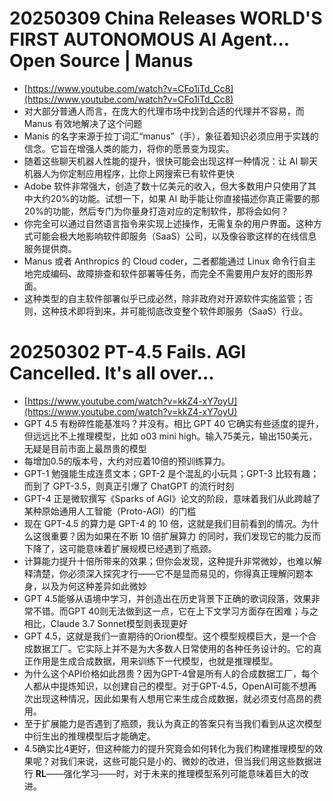 # 20250309 China Releases WORLD'S FIRST AUTONOMOUS AI Agent... Open Source | Manus
+ [https://www.youtube.com/watch?v=CFo1iTd_Cc8](https://www.youtube.com/watch?v=CFo1iTd_Cc8)
+ 对大部分普通人而言，在庞大的代理市场中找到合适的代理并不容易，而 Manus 有效地解决了这个问题
+ Manis 的名字来源于拉丁词汇“manus”（手），象征着知识必须应用于实践的信念。它旨在增强人类的能力，将你的愿景变为现实。
+ 随着这些聊天机器人性能的提升，很快可能会出现这样一种情况：让 AI 聊天机器人为你定制应用程序，比你上网搜索已有软件更快
+ Adobe 软件非常强大，创造了数十亿美元的收入，但大多数用户只使用了其中大约20%的功能。试想一下，如果 AI 助手能让你直接描述你真正需要的那20%的功能，然后专门为你量身打造对应的定制软件，那将会如何？
+ 你完全可以通过自然语言指令来实现上述操作，无需复杂的用户界面。这种方式可能会极大地影响软件即服务（SaaS）公司，以及像谷歌这样的在线信息服务提供商。
+ Manus 或者 Anthropics 的 Cloud coder，二者都能通过 Linux 命令行自主地完成编码、故障排查和软件部署等任务，而完全不需要用户友好的图形界面。
+ 这种类型的自主软件部署似乎已成必然，除非政府对开源软件实施监管；否则，这种技术即将到来，并可能彻底改变整个软件即服务（SaaS）行业。

# 20250302 PT-4.5 Fails. AGI Cancelled. It's all over...
+ [https://www.youtube.com/watch?v=kkZ4-xY7oyU](https://www.youtube.com/watch?v=kkZ4-xY7oyU)
+ GPT 4.5 有粉碎性能基准吗？并没有。相比 GPT 40 它确实有些适度的提升，但远远比不上推理模型，比如 o03 mini high。输入75美元，输出150美元，无疑是目前市面上最昂贵的模型
+ 每增加0.5的版本号，大约对应着10倍的预训练算力。
+ GPT-1 勉强能生成连贯文本；GPT-2 是个混乱的小玩具；GPT-3 比较有趣；而到了 GPT-3.5，则真正引爆了 ChatGPT 的流行时刻
+ GPT-4 正是微软撰写《Sparks of AGI》论文的阶段，意味着我们从此跨越了某种原始通用人工智能（Proto-AGI）的门槛
+ 现在 GPT-4.5 的算力是 GPT-4 的 10 倍，这就是我们目前看到的情况。为什么这很重要？因为如果在不断 10 倍扩展算力 的同时，我们发现它的能力反而下降了，这可能意味着扩展规模已经遇到了瓶颈。
+ 计算能力提升十倍所带来的效果；但你会发现，这种提升非常微妙，也难以解释清楚，你必须深入探究才行——它不是显而易见的，你得真正理解问题本身，以及为何这种差异如此微妙
+ GPT 4.5能够从语境中学习，并创造出在历史背景下正确的歌词段落，效果非常不错。而GPT 40则无法做到这一点，它在上下文学习方面存在困难；与之相比，Claude 3.7 Sonnet模型则表现更好
+ GPT 4.5，这就是我们一直期待的Orion模型。这个模型规模巨大，是一个合成数据工厂。它实际上并不是为大多数人日常使用的各种任务设计的。它的真正作用是生成合成数据，用来训练下一代模型，也就是推理模型。
+ 为什么这个API价格如此昂贵？因为GPT-4曾是所有人的合成数据工厂，每个人都从中提炼知识，以创建自己的模型。对于GPT-4.5，OpenAI可能不想再次出现这种情况，因此如果有人想用它来生成合成数据，就必须支付高昂的费用。
+ 至于扩展能力是否遇到了瓶颈，我认为真正的答案只有当我们看到从这次模型中衍生出的推理模型后才能确定。
+ 4.5确实比4更好，但这种能力的提升究竟会如何转化为我们构建推理模型的效果呢？对我们来说，这些可能只是小的、微妙的改进，但当我们用这些数据进行 **RL**——强化学习——时，对于未来的推理模型系列可能意味着巨大的改进。

